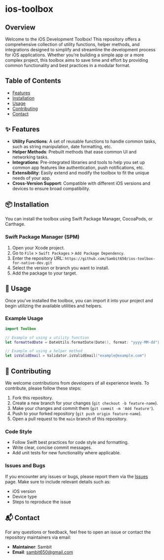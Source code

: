 # ios-toolbox

## Overview

Welcome to the iOS Development Toolbox! This repository offers a comprehensive collection of utility functions, helper methods, and integrations designed to simplify and streamline the development process for iOS applications. Whether you're building a simple app or a more complex project, this toolbox aims to save time and effort by providing common functionality and best practices in a modular format.

## Table of Contents
- [Features](#-Features)
- [Installation](#installation)
- [Usage](#usage)
- [Contributing](#contributing)
- [Contact](#contact)

## ✨ Features

- **Utility Functions**: A set of reusable functions to handle common tasks, such as string manipulation, date formatting, etc.
- **Helper Methods**: Prebuilt methods that ease common UI and networking tasks.
- **Integrations**: Pre-integrated libraries and tools to help you set up common app features like authentication, push notifications, etc.
- **Extensibility**: Easily extend and modify the toolbox to fit the unique needs of your app.
- **Cross-Version Support**: Compatible with different iOS versions and devices to ensure broad compatibility.

## 📦 Installation

You can install the toolbox using Swift Package Manager, CocoaPods, or Carthage.

### Swift Package Manager (SPM)
1. Open your Xcode project.
2. Go to `File` > `Swift Packages` > `Add Package Dependency`.
3. Enter the repository URL: `https://github.com/Sambit650/ios-toolbox-for-native-dev.git`
4. Select the version or branch you want to install.
5. Add the package to your target.

## 🔨 Usage

Once you've installed the toolbox, you can import it into your project and begin utilizing the available utilities and helpers.

### Example Usage

```swift
import Toolbox

// Example of using a utility function
let formattedDate = DateUtils.formatDate(Date(), format: "yyyy-MM-dd")

// Example of using a helper method
let isValidEmail = Validator.isValidEmail("example@example.com")
```

## 🤝 Contributing

We welcome contributions from developers of all experience levels. To contribute, please follow these steps:

1. Fork this repository.
2. Create a new branch for your changes (`git checkout -b feature-name`).
3. Make your changes and commit them (`git commit -m 'Add feature'`).
4. Push to your forked repository (`git push origin feature-name`).
5. Open a pull request to the `main` branch of this repository.

### Code Style
- Follow Swift best practices for code style and formatting.
- Write clear, concise commit messages.
- Add unit tests for new functionality where applicable.

### Issues and Bugs
If you encounter any issues or bugs, please report them via the [Issues](https://github.com/Sambit650/ios-toolbox-for-native-dev.git/issues) page. Make sure to include relevant details such as:
- iOS version
- Device type
- Steps to reproduce the issue

## 📬 Contact

For any questions or feedback, feel free to open an issue or contact the repository maintainers via email:

- **Maintainer**: Sambit
- **Email**: sambit650@gmail.com
